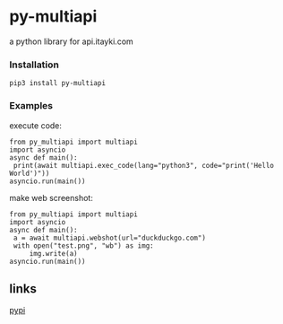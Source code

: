 # py-multiapi

a python library for api.itayki.com


### Installation
 ```pip3 install py-multiapi```

### Examples
execute code:

   ```
from py_multiapi import multiapi
import asyncio
async def main():
    print(await multiapi.exec_code(lang="python3", code="print('Hello World')"))
asyncio.run(main())
```
make web screenshot:

   ```
from py_multiapi import multiapi
import asyncio
async def main():
    a = await multiapi.webshot(url="duckduckgo.com")
    with open("test.png", "wb") as img:
        img.write(a)
asyncio.run(main())
```


## links

[pypi](https://pypi.org/project/py-multiapi)
